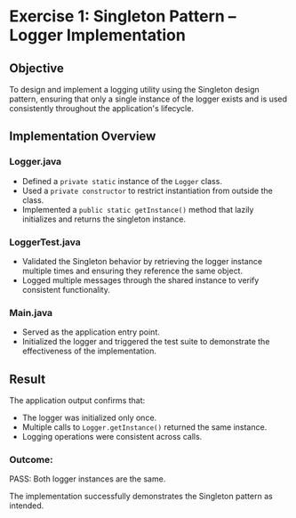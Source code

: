 # Exercise 1: Singleton Pattern – Logger Implementation

## Objective
To design and implement a logging utility using the Singleton design pattern, ensuring that only a single instance of the logger exists and is used consistently throughout the application's lifecycle.

## Implementation Overview

### Logger.java
- Defined a `private static` instance of the `Logger` class.
- Used a `private constructor` to restrict instantiation from outside the class.
- Implemented a `public static getInstance()` method that lazily initializes and returns the singleton instance.

### LoggerTest.java
- Validated the Singleton behavior by retrieving the logger instance multiple times and ensuring they reference the same object.
- Logged multiple messages through the shared instance to verify consistent functionality.

### Main.java
- Served as the application entry point.
- Initialized the logger and triggered the test suite to demonstrate the effectiveness of the implementation.

## Result
The application output confirms that:
- The logger was initialized only once.
- Multiple calls to `Logger.getInstance()` returned the same instance.
- Logging operations were consistent across calls.

### Outcome:
PASS: Both logger instances are the same.


The implementation successfully demonstrates the Singleton pattern as intended.
